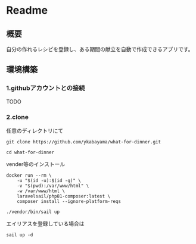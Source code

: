 # Readme

## 概要

自分の作れるレシピを登録し、ある期間の献立を自動で作成できるアプリです。

## 環境構築

### 1.githubアカウントとの接続

TODO

### 2.clone

任意のディレクトリにて

```
git clone https://github.com/ykabayama/what-for-dinner.git
```

```
cd what-for-dinner
```

vender等のインストール
```
docker run --rm \
    -u "$(id -u):$(id -g)" \
    -v "$(pwd):/var/www/html" \
    -w /var/www/html \
    laravelsail/php81-composer:latest \
    composer install --ignore-platform-reqs
```

```
./vendor/bin/sail up
```

エイリアスを登録している場合は
```
sail up -d
```

